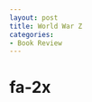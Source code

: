 ```yaml
---
layout: post
title: World War Z
categories:
- Book Review
---
```



# <i class="fa fa-book fa-2x"></i> fa-2x
